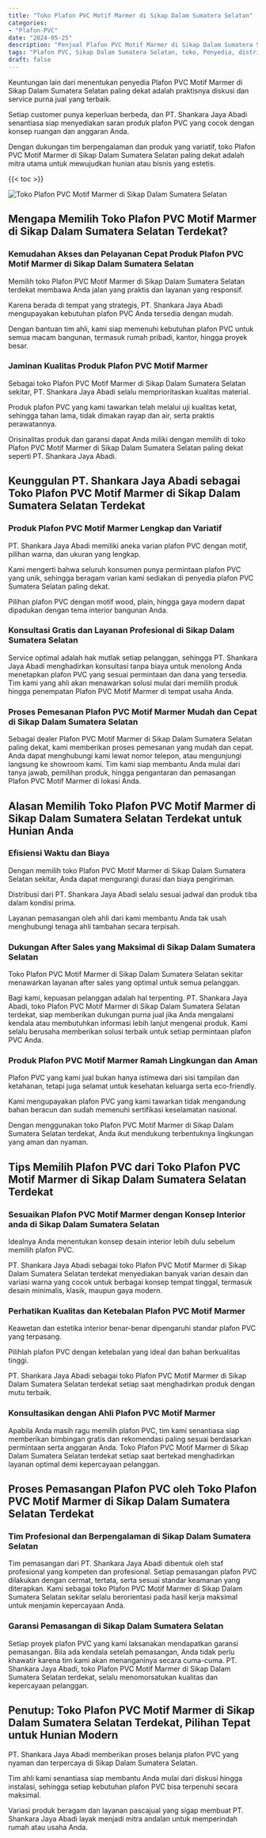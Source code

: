 ```yaml
---
title: "Toko Plafon PVC Motif Marmer di Sikap Dalam Sumatera Selatan"
categories: 
- "Plafon-PVC"
date: "2024-05-25"
description: "Penjual Plafon PVC Motif Marmer di Sikap Dalam Sumatera Selatan bagi rumah, perkantoran, dan gerai. Plafon terbaik, variasi motif, variasi warna elegan, beserta servis instalasi ditangani oleh tenaga ahli berpengalaman serta jaminan resmi!|Servis distribusi Plafon PVC Motif Marmer di Sikap Dalam Sumatera Selatan untuk keperluan tempat tinggal, perkantoran, atau gerai, beserta plafon berkualitas dan penempatan oleh tenaga ahli ahli dan kepastian resmi.|Pilihan Plafon PVC Motif Marmer di Sikap Dalam Sumatera Selatan yang terbukti bagi hunian, office, dan toko, dengan produk berkualitas dan pemasangan ditangani oleh tim berpengalaman serta jaminan resmi.|Penyediaan Plafon PVC Motif Marmer di Sikap Dalam Sumatera Selatan bagi tempat tinggal, office, dan gerai, dengan plafon terbaik dan instalasi ditangani oleh teknisi ahli, disertai dengan jaminan resmi.}"
tags: "Plafon PVC, Sikap Dalam Sumatera Selatan, toko, Penyedia, distributor"
draft: false
---
```


Keuntungan lain dari menentukan penyedia Plafon PVC Motif Marmer di Sikap Dalam Sumatera Selatan paling dekat adalah praktisnya diskusi dan service purna jual yang terbaik.

Setiap customer punya keperluan berbeda, dan PT. Shankara Jaya Abadi senantiasa siap menyediakan saran produk plafon PVC yang cocok dengan konsep ruangan dan anggaran Anda.

Dengan dukungan tim berpengalaman dan produk yang variatif, toko Plafon PVC Motif Marmer di Sikap Dalam Sumatera Selatan paling dekat adalah mitra utama untuk mewujudkan hunian atau bisnis yang estetis.

{{< toc >}}

![Toko Plafon PVC Motif Marmer di Sikap Dalam Sumatera Selatan](/images/Plafon-PVC/Toko-Plafon-PVC-Motif-Marmer-di-Sikap-Dalam-Sumatera-Selatan.png)


## Mengapa Memilih Toko Plafon PVC Motif Marmer di Sikap Dalam Sumatera Selatan Terdekat?

### Kemudahan Akses dan Pelayanan Cepat Produk Plafon PVC Motif Marmer di Sikap Dalam Sumatera Selatan

Memilih toko Plafon PVC Motif Marmer di Sikap Dalam Sumatera Selatan terdekat membawa Anda jalan yang praktis dan layanan yang responsif.

Karena berada di tempat yang strategis, PT. Shankara Jaya Abadi mengupayakan kebutuhan plafon PVC Anda tersedia dengan mudah.

Dengan bantuan tim ahli, kami siap memenuhi kebutuhan plafon PVC untuk semua macam bangunan, termasuk rumah pribadi, kantor, hingga proyek besar.

### Jaminan Kualitas Produk Plafon PVC Motif Marmer

Sebagai toko Plafon PVC Motif Marmer di Sikap Dalam Sumatera Selatan sekitar, PT. Shankara Jaya Abadi selalu memprioritaskan kualitas material.

Produk plafon PVC yang kami tawarkan telah melalui uji kualitas ketat, sehingga tahan lama, tidak dimakan rayap dan air, serta praktis perawatannya.

Orisinalitas produk dan garansi dapat Anda miliki dengan memilih di toko Plafon PVC Motif Marmer di Sikap Dalam Sumatera Selatan paling dekat seperti PT. Shankara Jaya Abadi.

## Keunggulan PT. Shankara Jaya Abadi sebagai Toko Plafon PVC Motif Marmer di Sikap Dalam Sumatera Selatan Terdekat

### Produk Plafon PVC Motif Marmer Lengkap dan Variatif

PT. Shankara Jaya Abadi memiliki aneka varian plafon PVC dengan motif, pilihan warna, dan ukuran yang lengkap.

Kami mengerti bahwa seluruh konsumen punya permintaan plafon PVC yang unik, sehingga beragam varian kami sediakan di penyedia plafon PVC Sumatera Selatan paling dekat.

Pilihan plafon PVC dengan motif wood, plain, hingga gaya modern dapat dipadukan dengan tema interior bangunan Anda.

### Konsultasi Gratis dan Layanan Profesional di Sikap Dalam Sumatera Selatan

Service optimal adalah hak mutlak setiap pelanggan, sehingga PT. Shankara Jaya Abadi menghadirkan konsultasi tanpa biaya untuk menolong Anda menetapkan plafon PVC yang sesuai permintaan dan dana yang tersedia. Tim kami yang ahli akan menawarkan solusi mulai dari memilih produk hingga penempatan Plafon PVC Motif Marmer di tempat usaha Anda.

### Proses Pemesanan Plafon PVC Motif Marmer Mudah dan Cepat di Sikap Dalam Sumatera Selatan

Sebagai dealer Plafon PVC Motif Marmer di Sikap Dalam Sumatera Selatan paling dekat, kami memberikan proses pemesanan yang mudah dan cepat. Anda dapat menghubungi kami lewat nomor telepon, atau mengunjungi langsung ke showroom kami. Tim kami siap membantu Anda mulai dari tanya jawab, pemilihan produk, hingga pengantaran dan pemasangan Plafon PVC Motif Marmer di lokasi Anda.

## Alasan Memilih Toko Plafon PVC Motif Marmer di Sikap Dalam Sumatera Selatan Terdekat untuk Hunian Anda

### Efisiensi Waktu dan Biaya

Dengan memilih toko Plafon PVC Motif Marmer di Sikap Dalam Sumatera Selatan sekitar, Anda dapat mengurangi durasi dan biaya pengiriman.

Distribusi dari PT. Shankara Jaya Abadi selalu sesuai jadwal dan produk tiba dalam kondisi prima.

Layanan pemasangan oleh ahli dari kami membantu Anda tak usah menghubungi tenaga ahli tambahan secara terpisah.

### Dukungan After Sales yang Maksimal di Sikap Dalam Sumatera Selatan

Toko Plafon PVC Motif Marmer di Sikap Dalam Sumatera Selatan sekitar menawarkan layanan after sales yang optimal untuk semua pelanggan.

Bagi kami, kepuasan pelanggan adalah hal terpenting. PT. Shankara Jaya Abadi, toko Plafon PVC Motif Marmer di Sikap Dalam Sumatera Selatan terdekat, siap memberikan dukungan purna jual jika Anda mengalami kendala atau membutuhkan informasi lebih lanjut mengenai produk. Kami selalu berusaha memberikan solusi terbaik untuk setiap permintaan plafon PVC Anda.

### Produk Plafon PVC Motif Marmer Ramah Lingkungan dan Aman

Plafon PVC yang kami jual bukan hanya istimewa dari sisi tampilan dan ketahanan, tetapi juga selamat untuk kesehatan keluarga serta eco-friendly.

Kami mengupayakan plafon PVC yang kami tawarkan tidak mengandung bahan beracun dan sudah memenuhi sertifikasi keselamatan nasional.

Dengan menggunakan toko Plafon PVC Motif Marmer di Sikap Dalam Sumatera Selatan terdekat, Anda ikut mendukung terbentuknya lingkungan yang aman dan nyaman.

## Tips Memilih Plafon PVC dari Toko Plafon PVC Motif Marmer di Sikap Dalam Sumatera Selatan Terdekat

### Sesuaikan Plafon PVC Motif Marmer dengan Konsep Interior anda di Sikap Dalam Sumatera Selatan

Idealnya Anda menentukan konsep desain interior lebih dulu sebelum memilih plafon PVC.

PT. Shankara Jaya Abadi sebagai toko Plafon PVC Motif Marmer di Sikap Dalam Sumatera Selatan terdekat menyediakan banyak varian desain dan variasi warna yang cocok untuk berbagai konsep tempat tinggal, termasuk desain minimalis, klasik, maupun gaya modern.

### Perhatikan Kualitas dan Ketebalan Plafon PVC Motif Marmer

Keawetan dan estetika interior benar-benar dipengaruhi standar plafon PVC yang terpasang.

Pilihlah plafon PVC dengan ketebalan yang ideal dan bahan berkualitas tinggi.

PT. Shankara Jaya Abadi sebagai toko Plafon PVC Motif Marmer di Sikap Dalam Sumatera Selatan terdekat setiap saat menghadirkan produk dengan mutu terbaik.

### Konsultasikan dengan Ahli Plafon PVC Motif Marmer

Apabila Anda masih ragu memilih plafon PVC, tim kami senantiasa siap memberikan bimbingan gratis dan rekomendasi paling sesuai berdasarkan permintaan serta anggaran Anda. Toko Plafon PVC Motif Marmer di Sikap Dalam Sumatera Selatan terdekat setiap saat bertekad menghadirkan layanan optimal demi kepercayaan pelanggan.

## Proses Pemasangan Plafon PVC oleh Toko Plafon PVC Motif Marmer di Sikap Dalam Sumatera Selatan Terdekat

### Tim Profesional dan Berpengalaman di Sikap Dalam Sumatera Selatan

Tim pemasangan dari PT. Shankara Jaya Abadi dibentuk oleh staf profesional yang kompeten dan profesional. Setiap pemasangan plafon PVC dilakukan dengan cermat, tertata, serta sesuai standar keamanan yang diterapkan. Kami sebagai toko Plafon PVC Motif Marmer di Sikap Dalam Sumatera Selatan sekitar selalu berorientasi pada hasil kerja maksimal untuk menjamin kepercayaan Anda.

### Garansi Pemasangan di Sikap Dalam Sumatera Selatan

Setiap proyek plafon PVC yang kami laksanakan mendapatkan garansi pemasangan. Bila ada kendala setelah pemasangan, Anda tidak perlu khawatir karena tim kami akan menanganinya secara cuma-cuma. PT. Shankara Jaya Abadi, toko Plafon PVC Motif Marmer di Sikap Dalam Sumatera Selatan terdekat, selalu menomorsatukan kualitas dan kepercayaan pelanggan.

## Penutup: Toko Plafon PVC Motif Marmer di Sikap Dalam Sumatera Selatan Terdekat, Pilihan Tepat untuk Hunian Modern

PT. Shankara Jaya Abadi memberikan proses belanja plafon PVC yang nyaman dan terpercaya di Sikap Dalam Sumatera Selatan.

Tim ahli kami senantiasa siap membantu Anda mulai dari diskusi hingga instalasi, sehingga setiap kebutuhan plafon PVC bisa terpenuhi secara maksimal.

Variasi produk beragam dan layanan pascajual yang sigap membuat PT. Shankara Jaya Abadi layak menjadi mitra andalan untuk memperindah rumah atau usaha Anda.